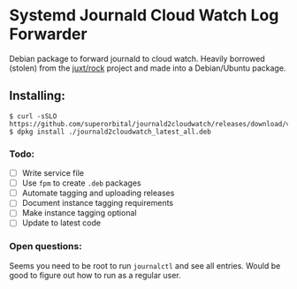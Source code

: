 # Systemd Journald Cloud Watch Log Forwarder

Debian package to forward journald to cloud watch.  Heavily borrowed (stolen) from the [juxt/rock](https://github.com/juxt/rock/tree/master/share/journald-cloud-watch-script) project and made into a Debian/Ubuntu package.

## Installing:

~~~ console
$ curl -sSLO https://github.com/superorbital/journald2cloudwatch/releases/download/v1.2.5/journald2cloudwatch_latest_all.deb
$ dpkg install ./journald2cloudwatch_latest_all.deb
~~~

### Todo:

* [ ] Write service file
* [ ] Use `fpm` to create `.deb` packages
* [ ] Automate tagging and uploading releases
* [ ] Document instance tagging requirements
* [ ] Make instance tagging optional
* [ ] Update to latest code

### Open questions:

Seems you need to be root to run `journalctl` and see all entries.  Would be good to figure out how to run as a regular user.
